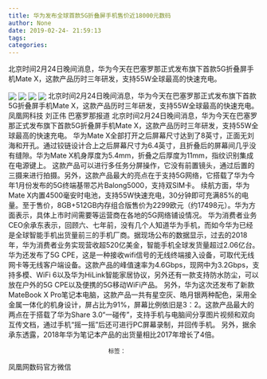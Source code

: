 ```yaml
---
title: 华为发布全球首款5G折叠屏手机售价近18000元数码
author: None
date: 2019-02-24- 21:59:13
tags: 
categories: 
---
```

北京时间2月24日晚间消息，华为今天在巴塞罗那正式发布旗下首款5G折叠屏手机Mate X，这款产品历时三年研发，支持55W全球最高的快速充电。
<!-- more -->
                                
<img align="center" border="0" src="http://p1.ifengimg.com/2019_09/FEBA21239D3A9E46D68C21C646B6B8C75DFBC6DB_w5472_h3648.jpg" />
                                            
<img align="center" border="0" src="http://p1.ifengimg.com/2019_09/D2453BFFB770E56D2A0C47AA8A7782C0C6C37677_w4032_h3024.jpg" />
                                    
<img align="center" border="0" src="http://p2.ifengimg.com/a/2016/0810/204c433878d5cf9size1_w16_h16.png" />
                            
<img align="center" border="0" src="//d.ifengimg.com/w80_h80/y1.ifengimg.com/c4bb513d86ac01ca/2013/1218/rdn_52b1679f924f5.jpg" />
北京时间2月24日晚间消息，华为今天在巴塞罗那正式发布旗下首款5G折叠屏手机Mate X，这款产品历时三年研发，支持55W全球最高的快速充电。
凤凰网科技 刘正伟 巴塞罗那报道
北京时间2月24日晚间消息，华为今天在巴塞罗那正式发布旗下首款5G折叠屏手机Mate X，这款产品历时三年研发，支持55W全球最高的快速充电。
华为Mate X全部打开之后屏幕尺寸达到了8英寸，正面无刘海和开孔。通过铰链设计合上之后屏幕尺寸为6.4英寸，且折叠后的屏幕间几乎没有缝隙。华为Mate X机身厚度为5.4mm，折叠之后厚度为11mm，指纹识别集成在电源键上。
这款产品可以进行多任务分屏操作，它没有前置镜头，通过后置的三摄来进行拍摄。另外，这款产品最大的亮点在于支持5G网络，它搭载了华为今年1月份发布的5G终端基带芯片Balong5000，支持双SIM卡。
续航方面，华为Mate X内置4500毫安时电池，支持55W快速充电，30分钟即可充满85%的电量。至于售价，8GB+512GB内存组合版售价为2299欧元（约17498元）。华为方面表示，具体上市时间需要等运营商在各地的5G网络铺设情况。
华为消费者业务CEO余承东表示，回顾六、七年前，没有几个人知道华为手机，而如今华为已经是全球智能手机出货量前三的手机厂商。据现场公布的数据显示，过去的2018年，华为消费者业务实现营收超520亿美金，智能手机全球发货量超过2.06亿台。
华为还发布了5G CPE，这是一种接收wifi信号的无线终端接入设备，可取代无线网卡等无线客户端设备。这款产品的峰值速率为4.6Gbps，现网中为3.2Gbps，支持多模、WiFi 6以及华为HiLink智能家居协议，另外还有一款支持防水防尘，可以放在户外的5G CPE以及便携的5G移动WiFi产品。
另外，华为这次还发布了新款MateBook X Pro笔记本电脑，这款产品一共有星空灰、皓月银两种配色，采用全金属一体化的机身设计，屏占比为91%，屏幕比例依旧是3：2。这款产品最大的两点在于搭载了华为Share 3.0“一碰传”，支持手机与电脑间分享图片视频和双向互传文档，通过手机“摇一摇”后还可进行PC屏幕录制，并回传手机。
另外，据余承东透露，2018年华为笔记本产品的出货量相比2017年增长了4倍。
                                                            
                                                            
                                标签：                                    
                                                                    
凤凰网数码官方微信
                        
                    
